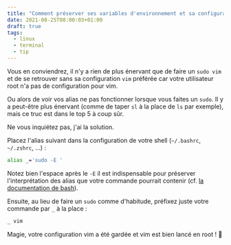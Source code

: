 ```yaml
---
title: "Comment préserver ses variables d'environnement et sa configuration vim avec sudo"
date: 2021-08-25T08:00:03+01:00
draft: true
tags:
  - linux
  - terminal
  - tip
---
```


Vous en conviendrez, il n'y a rien de plus énervant que de faire un `sudo vim` et de se retrouver sans sa configuration `vim` préférée car votre utilisateur root n'a pas de configuration pour vim.

Ou alors de voir vos alias ne pas fonctionner lorsque vous faites un `sudo`. Il y a peut-être plus énervant (comme de taper `sl` à la place de `ls` par exemple), mais ce truc est dans le top 5 à coup sûr.

Ne vous inquiétez pas, j'ai la solution.

Placez l'alias suivant dans la configuration de votre shell (`~/.bashrc`, `~/.zshrc`, …) :

```bash
alias _='sudo -E '
```
Notez bien l'espace après le `-E` il est indispensable pour préserver l'interprétation des alias que votre commande pourrait contenir (cf. [la documentation de bash](http://www.gnu.org/savannah-checkouts/gnu/bash/manual/bash.html#Aliases)).

Ensuite, au lieu de faire un `sudo` comme d'habitude, préfixez juste votre commande par `_` à la place :

```bash
_ vim
```

Magie, votre configuration vim a été gardée et vim est bien lancé en root ! :tada:
